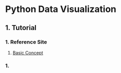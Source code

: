 # Python Data Visualization

## 1. Tutorial
### 1. Reference Site
1. <a href="https://www.geeksforgeeks.org/python-data-visualization-tutorial/#python-libraries-for-data-visualization"> Basic Concept </a>

### 1. 
